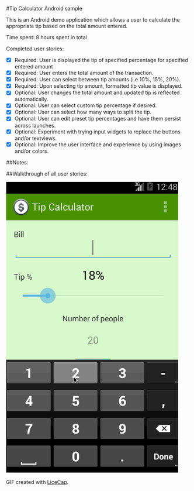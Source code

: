 #Tip Calculator Android sample

This is an Android demo application which allows a user to calculate the appropriate tip based on the total amount entered.

Time spent: 8 hours spent in total

Completed user stories:

  * [x] Required: User is displayed the tip of specified percentage for specified entered amount
  * [x] Required: User enters the total amount of the transaction.
  * [x] Required: User can select between tip amounts (i.e 10%, 15%, 20%).
  * [x] Required: Upon selecting tip amount, formatted tip value is displayed.
  * [x] Optional: User changes the total amount and updated tip is reflected automatically.
  * [x] Optional: User can select custom tip percentage if desired.
  * [x] Optional: User can select how many ways to split the tip.
  * [x] Optional: User can edit preset tip percentages and have them persist across launches.
  * [x] Optional: Experiment with trying input widgets to replace the buttons and/or textviews.
  * [x] Optional: Improve the user interface and experience by using images and/or colors.

##Notes:

##Walkthrough of all user stories:

  ![Video Walkthrough](anim_tip_calculator.gif)

GIF created with [LiceCap](http://www.cockos.com/licecap/).
